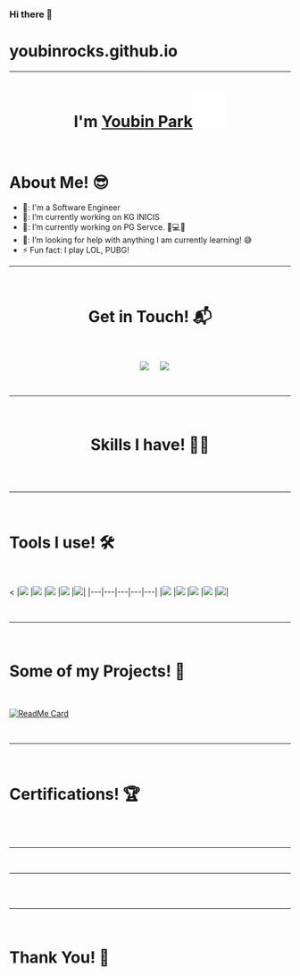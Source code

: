 ### Hi there 👋

<!--
**youbinrocks/youbinrocks** is a ✨ _special_ ✨ repository because its `README.md` (this file) appears on your GitHub profile.

Here are some ideas to get you started:

- 🔭 I’m currently working on ...
- 🌱 I’m currently learning ...
- 👯 I’m looking to collaborate on ...
- 🤔 I’m looking for help with ...
- 💬 Ask me about ...
- 📫 How to reach me: ...
- 😄 Pronouns: ...
- ⚡ Fun fact: ...
-->



# youbinrocks.github.io
<!--
<p align="center">
  <img src="https://miro.medium.com/max/2048/1*OohqW5DGh9CQS4hLY5FXzA.png" height="230"/>
</p>
-->
<hr>
<h1 align="center">I'm <a href="https://github.com/youbinrocks">Youbin Park<a><img src="https://github.com/Kathryn-Jie/Kathryn-Jie/blob/main/wave.gif" width="60px"/></h1>
<Br>
<h1>About Me! 😎</h1>

- 🏫: I'm a Software Engineer
- 🔭: I’m currently working on KG INICIS
- 🌱: I’m currently working on PG Servce. 🧠💻🤖
- 🤔: I’m looking for help with anything I am currently learning! 😅
- ⚡  Fun fact: I play LOL, PUBG!

<hr>
<Br>
<h1 align="center">Get in Touch! 📬</h1>
<Br>
<p align="center">
</a> &nbsp;&nbsp;&nbsp;  <a href="mailto:youbinrocks1@gmail.com" target="blank">
<img align="center" src="https://img.shields.io/badge/youbinrocks1@gmail.com-D14836?style=for-the-badge&logo=gmail&logoColor=white" /></a>    &nbsp;&nbsp;&nbsp;       <a href="https://www.github.com/youbinrocks target="blank">
  <img align="center" src="https://img.shields.io/badge/youbinrocks-100000?style=for-the-badge&logo=github&logoColor=white" /></a>
</p>

<Br>
<hr>
<Br>
<h1 align="center">Skills I have! 🤸‍♂</h1>
<Br>


<Br>
<hr>
<Br>
<h1>Tools I use! 🛠️</h1>
<Br>

  <
|![](https://img.shields.io/badge/Java-FFD43B?style=for-the-badge&logo=python&logoColor=darkgreen)
|![](https://img.shields.io/badge/Spring-FF6F00?style=for-the-badge&logo=TensorFlow&logoColor=white)
|![](https://img.shields.io/badge/Spring-Boot-F7931E?style=for-the-badge&logo=scikit-learn&logoColor=white)
|![](https://img.shields.io/badge/PHP-D00000?style=for-the-badge&logo=Keras&logoColor=white)
|![](https://img.shields.io/badge/JavaScript-F37626.svg?&style=for-the-badge&logo=Jupyter&logoColor=white)|
|---|---|---|---|---|
|![](https://img.shields.io/badge/conda-342B029.svg?&style=for-the-badge&logo=anaconda&logoColor=white)
|![](https://img.shields.io/badge/Pandas-2C2D72?style=for-the-badge&logo=pandas&logoColor=white)
|![](https://img.shields.io/badge/Numpy-777BB4?style=for-the-badge&logo=numpy&logoColor=white)
|![](https://img.shields.io/badge/Plotly-239120?style=for-the-badge&logo=plotly&logoColor=white)
|![](https://img.shields.io/badge/And%20More!-yellow?style=for-the-badge)|


<Br>
<hr>
<Br>
<h1>Some of my Projects! 🎨</h1>
<Br>

[![ReadMe Card](https://github-readme-stats.vercel.app/api/pin/?username=Aryagm&repo=California_Housing_Prices)](https://github.com/Aryagm/California_Housing_Prices)

<Br>
<hr>
<Br>
<h1>Certifications! 🏆</h1>
<Br>


<Br>
<hr>
<Br>


<hr>
<Br>

<Br>
<hr>
<Br>
<h1>Thank You! 🤵 </h1>
<Br>
